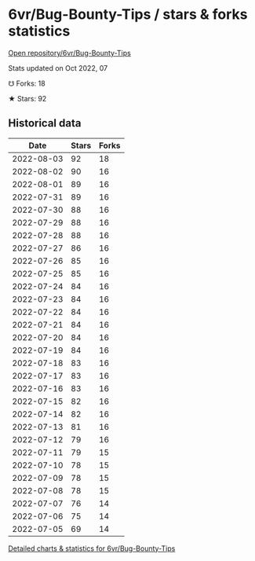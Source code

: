 # 6vr/Bug-Bounty-Tips / stars & forks statistics

[Open repository/6vr/Bug-Bounty-Tips](https://github.com/6vr/Bug-Bounty-Tips)

Stats updated on Oct 2022, 07

☋ Forks: 18

★ Stars: 92

## Historical data
| Date | Stars | Forks |
|------|-------|-------|
| 2022-08-03 | 92 | 18 | 
| 2022-08-02 | 90 | 16 | 
| 2022-08-01 | 89 | 16 | 
| 2022-07-31 | 89 | 16 | 
| 2022-07-30 | 88 | 16 | 
| 2022-07-29 | 88 | 16 | 
| 2022-07-28 | 88 | 16 | 
| 2022-07-27 | 86 | 16 | 
| 2022-07-26 | 85 | 16 | 
| 2022-07-25 | 85 | 16 | 
| 2022-07-24 | 84 | 16 | 
| 2022-07-23 | 84 | 16 | 
| 2022-07-22 | 84 | 16 | 
| 2022-07-21 | 84 | 16 | 
| 2022-07-20 | 84 | 16 | 
| 2022-07-19 | 84 | 16 | 
| 2022-07-18 | 83 | 16 | 
| 2022-07-17 | 83 | 16 | 
| 2022-07-16 | 83 | 16 | 
| 2022-07-15 | 82 | 16 | 
| 2022-07-14 | 82 | 16 | 
| 2022-07-13 | 81 | 16 | 
| 2022-07-12 | 79 | 16 | 
| 2022-07-11 | 79 | 15 | 
| 2022-07-10 | 78 | 15 | 
| 2022-07-09 | 78 | 15 | 
| 2022-07-08 | 78 | 15 | 
| 2022-07-07 | 76 | 14 | 
| 2022-07-06 | 75 | 14 | 
| 2022-07-05 | 69 | 14 | 


[Detailed charts & statistics for 6vr/Bug-Bounty-Tips](https://reviewgithub.com/rep/6vr/Bug-Bounty-Tips)
